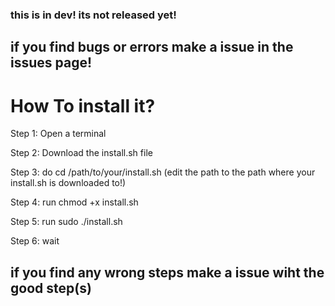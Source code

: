 ### this is in dev! its not released yet!
## if you find bugs or errors make a issue in the issues page!

# How To install it?

Step 1: Open a terminal

Step 2: Download the install.sh file

Step 3: do cd /path/to/your/install.sh (edit the path to the path where your install.sh is downloaded to!)

Step 4: run chmod +x install.sh

Step 5: run sudo ./install.sh

Step 6: wait

## if you find any wrong steps make a issue wiht the good step(s)
